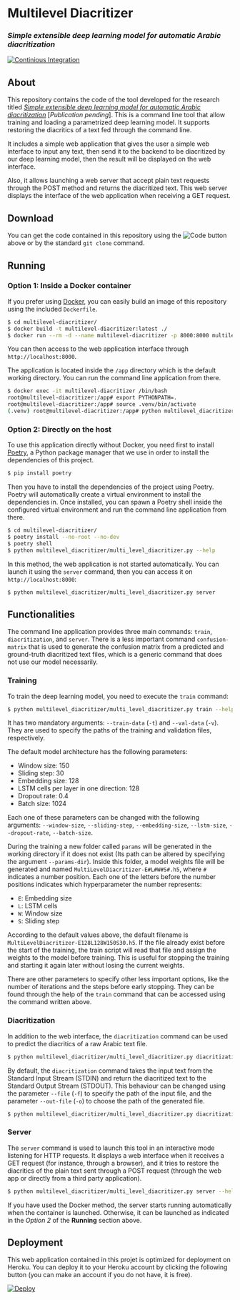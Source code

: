 # Multilevel Diacritizer
### *Simple extensible deep learning model for automatic Arabic diacritization*

[![Continious Integration](https://github.com/Hamza5/multilevel-diacritizer/actions/workflows/CI.yml/badge.svg)](https://github.com/Hamza5/multilevel-diacritizer/actions/workflows/CI.yml)

## About

This repository contains the code of the tool developed for the research titled
[*Simple extensible deep learning model for automatic Arabic diacritization*](#)
[*Publication pending*]. This is a command line tool that allow training and loading
a parametrized deep learning model. It supports restoring the diacritics of
a text fed through the command line.

It includes a simple web application that gives the user a simple web interface
to input any text, then send it to the backend  to be diacritized by our deep
learning model, then the result will be displayed on the web interface.

Also, it allows launching a web server that accept plain text requests through the POST method and returns the
diacritized text. This web server displays the interface of the web application when receiving a GET request.

## Download

You can get the code contained in this repository using the ![Code](https://img.shields.io/badge/-Code-forestgreen)
button above or by the standard `git clone` command.

## Running

### Option 1: Inside a Docker container

If you prefer using [Docker](https://www.docker.com/), you can easily build an image of
this repository using the included `Dockerfile`.

```bash
$ cd multilevel-diacritizer/
$ docker build -t multilevel-diacritizer:latest ./
$ docker run --rm -d --name multilevel-diacritizer -p 8000:8000 multilevel-diacritizer
```

You can then access to the web application interface through `http://localhost:8000`.

The application  is located inside the `/app` directory which is the default working
directory. You can run the command line application from there.

```bash
$ docker exec -it multilevel-diacritizer /bin/bash
root@multilevel-diacritizer:/app# export PYTHONPATH=.
root@multilevel-diacritizer:/app# source .venv/bin/activate
(.venv) root@multilevel-diacritizer:/app# python multilevel_diacritizer/multi_level_diacritizer.py --help
```

### Option 2: Directly on the host

To use this application directly without Docker, you need first to install [Poetry](https://python-poetry.org/),
a Python package manager that we use in order to install the dependencies of this project.

```bash
$ pip install poetry
```

Then you have to install the dependencies of the project using Poetry. Poetry will automatically
create a virtual environment to install the dependencies in. Once installed, you can spawn a
Poetry shell inside the configured virtual environment and run the command line application
from there.

```bash
$ cd multilevel-diacritizer/
$ poetry install --no-root --no-dev
$ poetry shell
$ python multilevel_diacritizer/multi_level_diacritizer.py --help
```

In this method, the web application is not started automatically. You can launch it using the
`server` command, then you can access it on `http://localhost:8000`:

```bash
$ python multilevel_diacritizer/multi_level_diacritizer.py server
```

## Functionalities

The command line application provides three main commands: `train`, `diacritization`, and `server`. There is a less
important command `confusion-matrix` that is used to generate the confusion matrix from a predicted and ground-truth
diacritized text files, which is a generic command that does not use our model necessarily.

### Training

To train the deep learning model, you need to execute the `train` command:

```bash
$ python multilevel_diacritizer/multi_level_diacritizer.py train --help
```

It has two mandatory arguments: `--train-data` (`-t`) and `--val-data` (`-v`).
They are used to specify the paths of the training and validation files, respectively.

The default model architecture has the following parameters:

- Window size: 150
- Sliding step: 30
- Embedding size: 128
- LSTM cells per layer in one direction: 128
- Dropout rate: 0.4
- Batch size: 1024

Each one of these parameters can be changed with the following arguments:
`--window-size`, `--sliding-step`, `--embedding-size`, `--lstm-size`,
`--dropout-rate`, `--batch-size`.

During the training a new folder called `params` will be generated in the working
directory if it does not exist (Its path can be altered by specifying the argument
`--params-dir`). Inside this folder, a model weights file will be generated and named
`MultiLevelDiacritizer-E#L#W#S#.h5`, where `#` indicates a number position. Each one
of the letters before the number positions indicates which hyperparameter the number
represents:

- `E`: Embedding size
- `L`: LSTM cells
- `W`: Window size
- `S`: Sliding step

According to the default values above, the default filename is `MultiLevelDiacritizer-E128L128W150S30.h5`.
If the file already exist before the start of the training, the train script will read that
file and assign the weights to the model before training. This is useful for stopping
the training and starting it again later without losing the current weights.

There are other parameters to specify other less important options, like the number of iterations and
the steps before early stopping. They can be found through the help of the `train` command that can be
accessed using the command written above.

### Diacritization

In addition to the web interface, the `diacritization` command can be used to predict the diacritics
of a raw Arabic text file.

```bash
$ python multilevel_diacritizer/multi_level_diacritizer.py diacritization --help
```

By default, the `diacritization` command takes the input text from the Standard Input Stream (STDIN)
and return the diacritized text to the Standard Output Stream (STDOUT). This behaviour can be changed
using the parameter `--file` (`-f`) to specify the path of the input file, and the parameter `--out-file`
(`-o`) to choose the path of the generated file.

```bash
$ python multilevel_diacritizer/multi_level_diacritizer.py diacritization -f input_file.txt -o output_file.txt
```

### Server

The `server` command is used to launch this tool in an interactive mode listening for HTTP requests. It
displays a web interface when it receives a GET request (for instance, through a browser), and it tries to
restore the diacritics of the plain text sent through a POST request (through the web app or directly from
a third party application).

```bash
$ python multilevel_diacritizer/multi_level_diacritizer.py server --help
```

If you have used the Docker method, the server starts running automatically when the container is launched.
Otherwise, it can be launched as indicated in the *Option 2* of the **Running** section above.


## Deployment

This web application contained in this projet is optimized for deployment on Heroku.
You can deploy it to your Heroku account by clicking the
following button (you can make an account if you do not have, it is free).

[![Deploy](https://www.herokucdn.com/deploy/button.svg)](https://heroku.com/deploy?template=https://github.com/Hamza5/multilevel-diacritizer)
